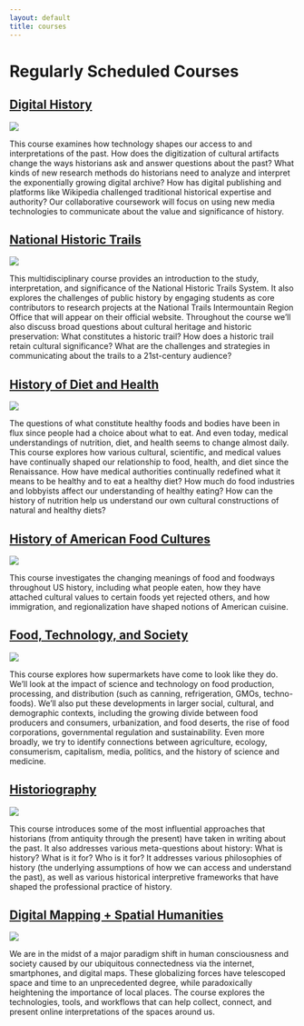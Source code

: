 ```yaml
---
layout: default
title: courses
---
```


# Regularly Scheduled Courses


<div class="row course">

<div class="col-12">
  <h2 class="course-title"><a href="digital-history">Digital History</a></h2>
</div>

<div class="col-4">
  <img class="course-poster" src="images/digital-history-sm.jpg">
</div>

  <div class="col-8">
    <p class="course-desc">This course examines how technology shapes our access to and interpretations of the past. How does the digitization of cultural artifacts change the ways historians ask and answer questions about the past? What kinds of new research methods do historians need to analyze and interpret the exponentially growing digital archive? How has digital publishing and platforms like Wikipedia challenged traditional historical expertise and authority? Our collaborative coursework will focus on using new media technologies to communicate about the value and significance of history.</p>
  </div>

</div>



<div class="row course">
<div class="col-12">
  <h2 class="course-title"><a href="trails">National Historic Trails</a></h2>
</div>

<div class="col-4">
  <img class="course-poster" src="images/trails-sm.jpg">
</div>

  <div class="col-8">
    <p class="course-desc">This multidisciplinary course provides an introduction to the study, interpretation, and significance of the National Historic Trails System. It also explores the challenges of public history by engaging students as core contributors to research projects at the National Trails Intermountain Region Office that will appear on their official website. Throughout the course we’ll also discuss broad questions about cultural heritage and historic preservation: What constitutes a historic trail? How does a historic trail retain cultural significance? What are the challenges and strategies in communicating about the trails to a 21st-century audience?</p>
  </div>

</div>



<div class="row course">
<div class="col-12">
  <h2 class="course-title"><a href="food-diet-health">History of Diet and Health</a></h2>
</div>

<div class="col-4">
  <img class="course-poster" src="images/diet-health-sm.jpg">
</div>

  <div class="col-8">
    <p class="course-desc">
     The questions of what constitute healthy foods and bodies have been in flux since people had a choice about what to eat. And even today, medical understandings of nutrition, diet, and health seems to change almost daily. This course explores how various cultural, scientific, and medical values have continually shaped our relationship to food, health, and diet since the Renaissance. How have medical authorities continually redefined what it means to be healthy and to eat a healthy diet?  How much do food industries and lobbyists affect our understanding of healthy eating? How can the history of nutrition help us understand our own cultural constructions of natural and healthy diets?
    </p>
  </div>

</div>


<div class="row course">
<div class="col-12">
  <h2 class="course-title"><a href="american-food">History of American Food Cultures</a></h2>
</div>

<div class="col-4">
  <img class="course-poster" src="images/american-food-sm.jpg">
</div>

  <div class="col-8">
    <p class="course-desc">
This course investigates the changing meanings of food and foodways throughout US history, including what people eaten, how they have attached cultural values to certain foods yet rejected others, and how immigration, and regionalization have shaped notions of American cuisine.
    </p>
  </div>

</div>


<div class="row course">
<div class="col-12">
  <h2 class="course-title"><a href="food-technology-society">Food, Technology, and Society</a></h2>
</div>

<div class="col-4">
  <img class="course-poster" src="images/food-tech-society-sm.jpg">
</div>

<div class="col-8">
  <p class="course-desc">
    This course explores how supermarkets have come to look like they do. We’ll look at the impact of science and technology on food production, processing, and distribution (such as canning, refrigeration, GMOs, techno-foods). We’ll also put these developments in larger social, cultural, and demographic contexts, including the growing divide between food producers and consumers, urbanization, and food deserts, the rise of food corporations, governmental regulation and sustainability. Even more broadly, we try to identify connections between agriculture, ecology, consumerism, capitalism, media, politics, and the history of science and medicine.
  </p>
</div>

</div>



<div class="row course">
<div class="col-12">
  <h2 class="course-title"><a href="historiography">Historiography</a></h2>
</div>


<div class="col-4">
  <img class="course-poster" src="images/historiography-sm.jpg">
</div>

<div class="col-8">
  <p class="course-desc">
    This course introduces some of the most influential approaches that historians (from antiquity through the present) have taken in writing about the past. It also addresses various meta-questions about history: What is history? What is it for? Who is it for? It addresses various philosophies of history (the underlying assumptions of how we can access and understand the past), as well as various historical interpretive frameworks that have shaped the professional practice of history.
  </p>
</div>

</div>


<div class="row course">
<div class="col-12">
  <h2 class="course-title"><a href="digital-mapping">Digital Mapping + Spatial Humanities</a></h2>
</div>


<div class="col-4">
  <img class="course-poster" src="images/digital-mapping-humanities-sm.jpg">
</div>

<div class="col-8">
  <p class="course-desc">
  We are in the midst of a major paradigm shift in human consciousness and society caused by our ubiquitous connectedness via the internet, smartphones, and digital maps. These globalizing forces have telescoped space and time to an unprecedented degree, while paradoxically heightening the importance of local places. The course explores the technologies, tools, and workflows that can help collect, connect, and present online interpretations of the spaces around us.
  </p>
</div>

</div>
